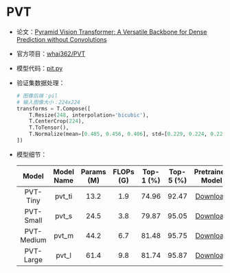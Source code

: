 # PVT
* 论文：[Pyramid Vision Transformer: A Versatile Backbone for Dense Prediction without Convolutions](https://arxiv.org/abs/2102.12122)
* 官方项目：[whai362/PVT](https://github.com/whai362/PVT)
* 模型代码：[pit.py](../../../ppim/models/pvt.py)
* 验证集数据处理：

    ```python
    # 图像后端：pil
    # 输入图像大小：224x224
    transforms = T.Compose([
        T.Resize(248, interpolation='bicubic'),
        T.CenterCrop(224),
        T.ToTensor(),
        T.Normalize(mean=[0.485, 0.456, 0.406], std=[0.229, 0.224, 0.225])
    ])
    ```

* 模型细节：

    |         Model         |     Model Name        | Params (M) | FLOPs (G) | Top-1 (%) | Top-5 (%) |      Pretrained Model        |
    |:---------------------:|:---------------------:|:----------:|:---------:|:---------:|:---------:|:----------------------------:|
    | PVT-Tiny              | pvt_ti                | 13.2       | 1.9       | 74.96     |  92.47    | [Download][pvt_ti]           |
    | PVT-Small             | pvt_s                 | 24.5       | 3.8       | 79.87     |  95.05    | [Download][pvt_s]            |
    | PVT-Medium            | pvt_m                 | 44.2       | 6.7       | 81.48     |  95.75    | [Download][pvt_m]            |
    | PVT-Large             | pvt_l                 | 61.4       | 9.8       | 81.74     |  95.87    | [Download][pvt_l]            |


[pvt_ti]:https://bj.bcebos.com/v1/ai-studio-online/f833d36454ae4c11be0f5d2eb3041a7e9c2df10b8518434193c0b7c8853dfddf?responseContentDisposition=attachment%3B%20filename%3Dpvt_tiny.pdparams
[pvt_s]:https://bj.bcebos.com/v1/ai-studio-online/608703b1387b44a78d01f09f0c572bd163edecf2354243dda1afeab2b58abb06?responseContentDisposition=attachment%3B%20filename%3Dpvt_small.pdparams
[pvt_m]:https://bj.bcebos.com/v1/ai-studio-online/232d73f40a3b45bb96786a8ae6a58f93967ada580a354266910bb63caa96201b?responseContentDisposition=attachment%3B%20filename%3Dpvt_medium.pdparams
[pvt_l]:https://bj.bcebos.com/v1/ai-studio-online/08b2064702304e13893337d1b1017941ced31fc4f7c644acb4a44a1a81c66e55?responseContentDisposition=attachment%3B%20filename%3Dpvt_large.pdparams
